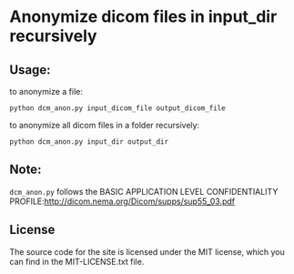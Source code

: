 
# Anonymize dicom files in input_dir recursively

## Usage: 

to anonymize a file:  

    python dcm_anon.py input_dicom_file output_dicom_file

to anonymize all dicom files in a folder recursively:    

    python dcm_anon.py input_dir output_dir


## Note:

`dcm_anon.py` follows the BASIC APPLICATION LEVEL CONFIDENTIALITY PROFILE:http://dicom.nema.org/Dicom/supps/sup55_03.pdf


## License
The source code for the site is licensed under the MIT license, which you can find in the MIT-LICENSE.txt file.